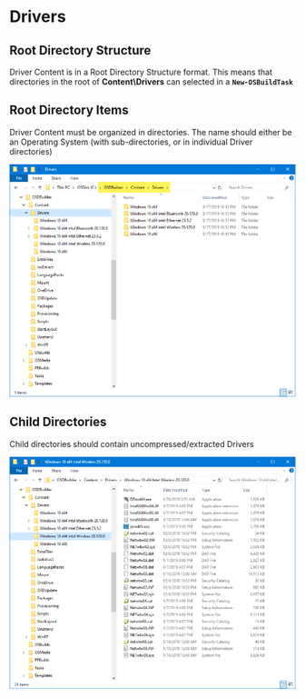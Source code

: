 # Drivers

## Root Directory Structure

Driver Content is in a Root Directory Structure format.  This means that directories in the root of **Content\Drivers** can selected in a **`New-OSBuildTask`**

## Root Directory Items

Driver Content must be organized in directories.  The name should either be an Operating System \(with sub-directories, or in individual Driver directories\)

![](../../../../../.gitbook/assets/image%20%28239%29.png)

## Child Directories

Child directories should contain uncompressed/extracted Drivers

![](../../../../../.gitbook/assets/image%20%2842%29.png)

